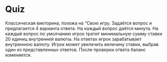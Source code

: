 # Quiz
 Классическая викторина, похожа на “Свою игру. Задаётся вопрос и предлагается 4 варианта ответа. На каждый вопрос даётся минута. На каждый вопрос по умолчанию игрок тратит минимальную сумму ставки 20 единиц внутренней валюты. На ответах игрок зарабатывает внутреннюю валюту. Игрок может увеличить величину ставки, выбрав один из представленных ответов. После проверки ответа баланс изменяется.
